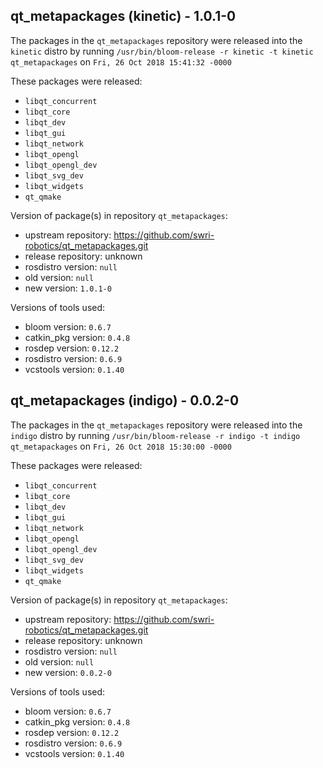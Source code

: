 ## qt_metapackages (kinetic) - 1.0.1-0

The packages in the `qt_metapackages` repository were released into the `kinetic` distro by running `/usr/bin/bloom-release -r kinetic -t kinetic qt_metapackages` on `Fri, 26 Oct 2018 15:41:32 -0000`

These packages were released:
- `libqt_concurrent`
- `libqt_core`
- `libqt_dev`
- `libqt_gui`
- `libqt_network`
- `libqt_opengl`
- `libqt_opengl_dev`
- `libqt_svg_dev`
- `libqt_widgets`
- `qt_qmake`

Version of package(s) in repository `qt_metapackages`:

- upstream repository: https://github.com/swri-robotics/qt_metapackages.git
- release repository: unknown
- rosdistro version: `null`
- old version: `null`
- new version: `1.0.1-0`

Versions of tools used:

- bloom version: `0.6.7`
- catkin_pkg version: `0.4.8`
- rosdep version: `0.12.2`
- rosdistro version: `0.6.9`
- vcstools version: `0.1.40`


## qt_metapackages (indigo) - 0.0.2-0

The packages in the `qt_metapackages` repository were released into the `indigo` distro by running `/usr/bin/bloom-release -r indigo -t indigo qt_metapackages` on `Fri, 26 Oct 2018 15:30:00 -0000`

These packages were released:
- `libqt_concurrent`
- `libqt_core`
- `libqt_dev`
- `libqt_gui`
- `libqt_network`
- `libqt_opengl`
- `libqt_opengl_dev`
- `libqt_svg_dev`
- `libqt_widgets`
- `qt_qmake`

Version of package(s) in repository `qt_metapackages`:

- upstream repository: https://github.com/swri-robotics/qt_metapackages.git
- release repository: unknown
- rosdistro version: `null`
- old version: `null`
- new version: `0.0.2-0`

Versions of tools used:

- bloom version: `0.6.7`
- catkin_pkg version: `0.4.8`
- rosdep version: `0.12.2`
- rosdistro version: `0.6.9`
- vcstools version: `0.1.40`


